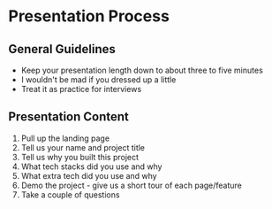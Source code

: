 # Presentation Process

## General Guidelines
- Keep your presentation length down to about three to five minutes
- I wouldn't be mad if you dressed up a little
- Treat it as practice for interviews

## Presentation Content
1. Pull up the landing page
2. Tell us your name and project title
3. Tell us why you built this project
4. What tech stacks did you use and why
5. What extra tech did you use and why
6. Demo the project - give us a short tour of each page/feature
7. Take a couple of questions